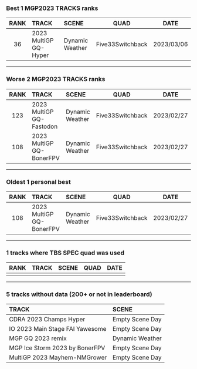 ### Best 1 MGP2023 TRACKS ranks
|RANK|TRACK|SCENE|QUAD|DATE|
|:---:|:---|:---|:---:|:---:|
|36|2023 MultiGP GQ-Hyper|Dynamic Weather|Five33Switchback|2023/03/06|
---
### Worse 2 MGP2023 TRACKS ranks
|RANK|TRACK|SCENE|QUAD|DATE|
|:---:|:---|:---|:---:|:---:|
|123|2023 MultiGP GQ-Fastodon|Dynamic Weather|Five33Switchback|2023/02/27|
|108|2023 MultiGP GQ-BonerFPV|Dynamic Weather|Five33Switchback|2023/02/27|
---
### Oldest 1 personal best
|RANK|TRACK|SCENE|QUAD|DATE|
|:---:|:---|:---|:---:|:---:|
|108|2023 MultiGP GQ-BonerFPV|Dynamic Weather|Five33Switchback|2023/02/27|
---
### 1 tracks where TBS SPEC quad was used
|RANK|TRACK|SCENE|QUAD|DATE|
|:---:|:---|:---|:---:|:---:|
||||||
---
### 5 tracks without data (200+ or not in leaderboard)
|TRACK|SCENE|
|:---|:---|
|CDRA 2023  Champs Hyper|Empty Scene Day|
|IO 2023 Main Stage FAI Yawesome|Empty Scene Day|
|MGP GQ 2023 remix|Dynamic Weather|
|MGP Ice Storm 2023 by BonerFPV|Empty Scene Day|
|MultiGP 2023 Mayhem-NMGrower|Empty Scene Day|
